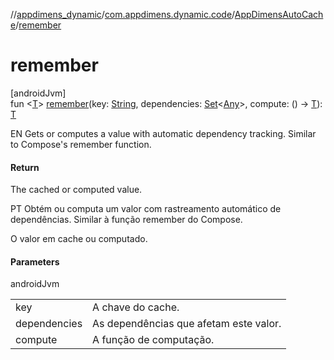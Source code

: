//[appdimens_dynamic](../../../README.md)/[com.appdimens.dynamic.code](../README.md)/[AppDimensAutoCache](README.md)/[remember](remember.md)

# remember

[androidJvm]\
fun &lt;[T](remember.md)&gt; [remember](remember.md)(key: [String](https://kotlinlang.org/api/core/kotlin-stdlib/kotlin/-string/index.html), dependencies: [Set](https://kotlinlang.org/api/core/kotlin-stdlib/kotlin.collections/-set/index.html)&lt;[Any](https://kotlinlang.org/api/core/kotlin-stdlib/kotlin/-any/index.html)&gt;, compute: () -&gt; [T](remember.md)): [T](remember.md)

EN Gets or computes a value with automatic dependency tracking. Similar to Compose's remember function.

#### Return

The cached or computed value.

PT Obtém ou computa um valor com rastreamento automático de dependências. Similar à função remember do Compose.

O valor em cache ou computado.

#### Parameters

androidJvm

| | |
|---|---|
| key | A chave do cache. |
| dependencies | As dependências que afetam este valor. |
| compute | A função de computação. |